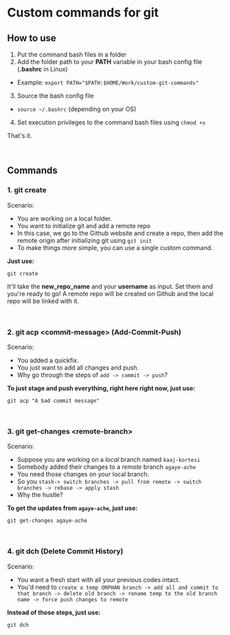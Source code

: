 # Custom commands for git

## How to use
1. Put the command bash files in a folder
2. Add the folder path to your **PATH** variable in your bash config file (**.bashrc** in Linux)
  * Example: `export PATH="$PATH:$HOME/Work/custom-git-commands"`
3. Source the bash config file
* `source ~/.bashrc` (depending on your OS)
4. Set execution privileges to the command bash files using `chmod +x`

That's it.

<br/>

## Commands
### 1. git create
Scenario:

* You are working on a local folder.
* You want to initialize git and add a remote repo
* In this case, we go to the Github website and create a repo, then add the remote origin after initializing git using `git init`
* To make things more simple, you can use a single custom command.

**Just use:**

```
git create
```

It'll take the **new_repo_name** and your **username** as input. Set them and you're ready to go! A remote repo will be created on Github and the local repo will be linked with it.

<br/>

### 2. git acp \<commit-message> (Add-Commit-Push)
Scenario:

* You added a quickfix.
* You just want to add all changes and push.
* Why go through the steps of `add -> commit -> push`?

**To just stage and push everything, right here right now, just use:**
```
git acp "A bad commit message"
```

<br/>

### 3. git get-changes \<remote-branch>
Scenario:

* Suppose you are working on a *local* branch named `kaaj-kortesi`
* Somebody added their changes to a *remote* branch `agaye-ache`
* You need those changes on your local branch. 
* So you `stash-> switch branches -> pull from remote -> switch branches -> rebase -> apply stash`
* Why the hustle?


**To get the updates from `agaye-ache`, just use:**
```
git get-changes agaye-ache
```

<br/>

### 4. git dch (Delete Commit History)
Scenario:

* You want a fresh start with all your previous codes intact.
* You'd need to `create a temp ORPHAN branch -> add all and commit to that branch -> delete old branch -> rename temp to the old branch name -> force push changes to remote`

**Instead of those steps, just use:**
```
git dch
```
